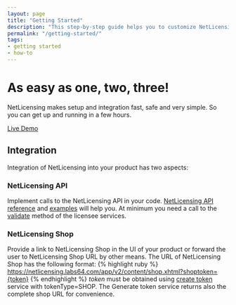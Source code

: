 ```yaml
---
layout: page
title: "Getting Started"
description: "This step-by-step guide helps you to customize NetLicensing to your needs."
permalink: "/getting-started/"
tags:
- getting started
- how-to
---
```

<div class="row NL_banner">
    <div class="col-md-8 col-md-offset-2 NL_about">
        <h1>As easy as one, two, three!</h1>
        <p>NetLicensing makes setup and integration fast, safe and very simple. So you can get up and running in a few hours.</p>
        <a href="https://netlicensing.labs64.com/app/v2/?lc=4b566c7e20&source=lmbox001" class="btn NL_banner_btn" role="button">Live Demo</a>
    </div>
</div>

## Integration

Integration of NetLicensing into your product has two aspects:

### NetLicensing API
<p>Implement calls to the NetLicensing API in your code. <a href="https://www.labs64.de/confluence/pages/viewpage.action?pageId=11010215">NetLicensing API reference</a> and <a href="https://www.labs64.de/confluence/display/NLICPUB/Client+Libraries+and+Sample+Code">examples</a> will help you. At minimum you need a call to the <a href="https://www.labs64.de/confluence/display/NLICPUB/Licensee+Services#LicenseeServices-Validatelicensee">validate</a> method of the licensee services.</p>

### NetLicensing Shop
Provide a link to NetLicensing Shop in the UI of your product or forward the user to NetLicensing Shop URL by other means.
The URL of NetLicensing Shop has the following format:
{% highlight ruby %}
https://netlicensing.labs64.com/app/v2/content/shop.xhtml?shoptoken={token}
{% endhighlight %}
_token_ must be obtained using <a href="https://www.labs64.de/confluence/display/NLICPUB/Token+Services">create token</a> service with tokenType=SHOP. The Generate token service returns also the complete shop URL for convenience.
